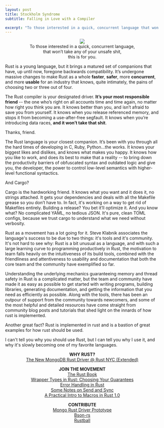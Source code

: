 ```yaml
---
layout: post
title: Stockholm Syndrome
subtitle: Falling in Love with a Compiler

excerpt: "To those interested in a quick, concurrent language that won't take any of your unsafe shit, this is for you."
---
```


<center><img src="http://www.rust-lang.org/logos/rust-logo-blk.svg" /></center>

<center>To those interested in a quick, concurrent language,</center>

<center>that won’t take any of your unsafe shit,</center>

<center>this is for you.</center>

Rust is a young language, but it brings a matured set of companions that have, up until now, foregone backwards compatibility. It’s undergone massive changes to make Rust as a whole **faster**, **safer**, more **concurrent**, and more **usable** for an industry that knows, quite intimately, the pains of choosing two or three out of four.

The Rust compiler is your designated driver. **It’s your most responsible friend** -- the one who’s right on all accounts time and time again, no matter how right you think you are. It knows better than you, and isn’t afraid to save you from yourself. It knows when you release referenced memory, and stops it from becoming a use-after-free segfault. It knows when you’re introducing data races, **and it won’t take that shit**.

Thanks, friend.

The Rust language is your closest companion.  It’s been with you through all the hard times of developing in C, Ruby, Python...the works. It knows your biggest likes and dislikes, and knows what makes you happy. It knows how you like to work, and does its best to make that a reality -- to bring down the productivity barriers of obfuscated syntax and outdated logic and give you, the developer, the power to control low-level semantics with higher-level functional syntactics.

And Cargo?

Cargo is the hardworking friend. It knows what you want and it does it, no strings attached. It gets your dependencies and deals with all the Makefile grease so you don’t have to. In fact, it's working on a way to get rid of Makefiles entirely. Building a release? You bet it’ll optimize it. And you know what? No complicated YAML, no tedious JSON. It's pure, clean TOML configs, because we trust cargo to understand what we need without verbosity.

Rust as a movement has a lot going for it. Steve Klabnik associates the language's success to be due to two things: it's tools and it's community. It's not hard to see why: Rust is a bit unusual as a language, and with such a large learning curve to programming productively in Rust, the motivation to learn falls heavily on the intuitiveness of its build tools, combined with the friendliness and attentiveness to usability and documentation that both the core team and the community have exemplified so far.

Understanding the underlying mechanics guaranteeing memory and thread safety in Rust is a complicated matter, but the team and community have made it as easy as possible to get started with writing programs, building libraries, generating documentation, and getting the information that you need as efficiently as possible. Along with the tools, there has been an outpour of support from the community towards newcomers, and some of the most helpful and detailed resources have come straight from community blog posts and tutorials that shed light on the innards of how rust is implemented.

Another great fact? Rust is implemented in rust and is a bastion of great examples for how rust should be used.

I can't tell you why you should use Rust, but I can tell you why I use it, and why it's slowly becoming one of my favorite languages.

<center>

<b>WHY RUST?</b>
</br>
<a href="http://kyeh.me/img/projects/mongo-rust-driver.html">The New MongoDB Rust Driver @ Rust NYC (Extended)</a>

<b>JOIN THE MOVEMENT</b>
</br>
<a href="https://doc.rust-lang.org/book/">The Rust Book</a>
</br>
<a href="http://manishearth.github.io/blog/2015/05/27/wrapper-types-in-rust-choosing-your-guarantees/">Wrapper Types in Rust: Choosing Your Guarantees</a>
</br>
<a href="http://blog.burntsushi.net/rust-error-handling/">Error Handling in Rust</a>
</br>
<a href="http://huonw.github.io/blog/2015/02/some-notes-on-send-and-sync/">Some Notes on Send and Sync</a>
</br>
<a href="https://danielkeep.github.io/practical-intro-to-macros.html">A Practical Intro to Macros in Rust 1.0</a>

<b>CONTRIBUTE</b>
</br>
<a href="https://github.com/mongodbinc-interns/mongo-rust-driver-prototype">Mongo Rust Driver Prototype</a>
</br>
<a href="https://github.com/zonyitoo/bson-rs">Bson-rs</a>
</br>
<a href="https://github.com/saghm/rustball">Rustball</a>